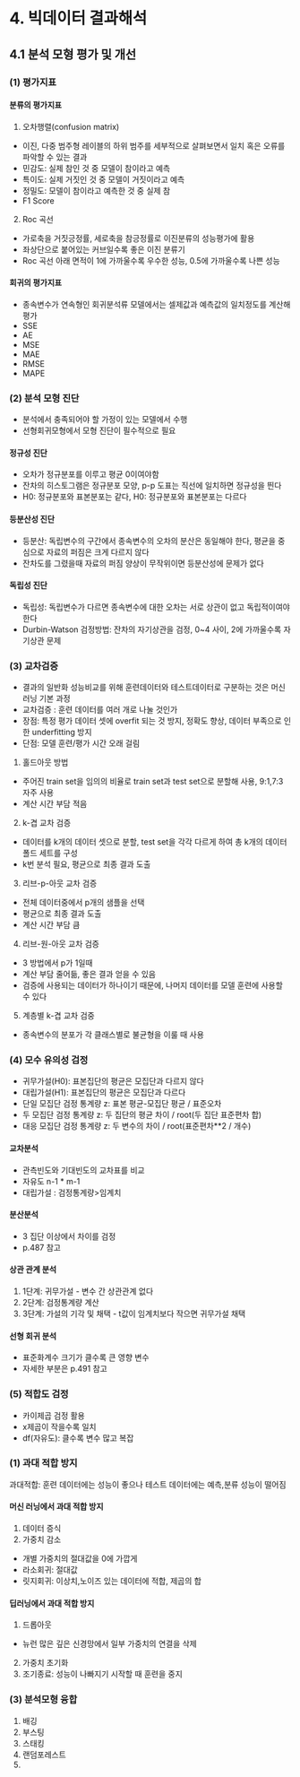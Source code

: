 # 4. 빅데이터 결과해석
## 4.1 분석 모형 평가 및 개선
### (1) 평가지표
#### 분류의 평가지표
1. 오차행렬(confusion matrix)
- 이진, 다중 범주형 레이블의 하위 범주를 세부적으로 살펴보면서 일치 혹은 오류를 파악할 수 있는 결과
- 민감도: 실제 참인 것 중 모델이 참이라고 예측
- 특이도: 실제 거짓인 것 중 모델이 거짓이라고 예측
- 정밀도: 모델이 참이라고 예측한 것 중 실제 참
- F1 Score
2. Roc 곡선
- 가로축을 거짓긍정률, 세로축을 참긍정률로 이진분류의 성능평가에 활용
- 좌상단으로 붙어있는 커브일수록 좋은 이진 분류기
- Roc 곡선 아래 면적이 1에 가까울수록 우수한 성능, 0.5에 가까울수록 나쁜 성능

#### 회귀의 평가지표
- 종속변수가 연속형인 회귀분석류 모델에서는 셀제값과 예측값의 일치정도를 계산해 평가
- SSE
- AE
- MSE
- MAE
- RMSE
- MAPE

### (2) 분석 모형 진단
- 분석에서 충족되어야 할 가정이 있는 모델에서 수행
- 선형회귀모형에서 모형 진단이 필수적으로 필요
#### 정규성 진단
- 오차가 정규분포를 이루고 평균 0이여야함
- 잔차의 히스토그램은 정규분포 모양, p-p 도표는 직선에 일치하면 정규성을 띈다
- H0: 정규분포와 표본분포는 같다, H0: 정규분포와 표본분포는 다르다

#### 등분산성 진단
- 등분산: 독립변수의 구간에서 종속변수의 오차의 분산은 동일해야 한다, 평균을 중심으로 자료의 퍼짐은 크게 다르지 않다
- 잔차도를 그렸을때 자료의 퍼짐 양상이 무작위이면 등분산성에 문제가 없다

#### 독립성 진단
- 독립성: 독립변수가 다르면 종속변수에 대한 오차는 서로 상관이 없고 독립적이여야 한다
- Durbin-Watson 검정방법: 잔차의 자기상관을 검정, 0~4 사이, 2에 가까울수록 자기상관 문제

### (3) 교차검증
- 결과의 일반화 성능비교를 위해 훈련데이터와 테스트데이터로 구분하는 것은 머신러닝 기본 과정
- 교차검증 : 훈련 데이터를 여러 개로 나눌 것인가
- 장점: 특정 평가 데이터 셋에 overfit 되는 것 방지, 정확도 향상, 데이터 부족으로 인한 underfitting 방지
- 단점: 모델 훈련/평가 시간 오래 걸림

1. 홀드아웃 방법
- 주어진 train set을 임의의 비율로 train set과 test set으로 분할해 사용, 9:1,7:3 자주 사용
- 계산 시간 부담 적음

2. k-겹 교차 검증
- 데이터를 k개의 데이터 셋으로 분할, test set을 각각 다르게 하여 총 k개의 데이터 폴드 세트를 구성
- k번 분석 필요, 평균으로 최종 결과 도출

3. 리브-p-아웃 교차 검증
- 전체 데이터중에서 p개의 샘플을 선택
- 평균으로 최종 결과 도출
- 계산 시간 부담 큼

4. 리브-원-아웃 교차 검증
- 3 방법에서 p가 1일때
- 계산 부담 줄어듦, 좋은 결과 얻을 수 있음
- 검증에 사용되는 데이터가 하나이기 때문에, 나머지 데이터를 모델 훈련에 사용할 수 있다
5. 계층별 k-겹 교차 검중
- 종속변수의 분포가 각 클래스별로 불균형을 이룰 때 사용

### (4) 모수 유의성 검정
- 귀무가설(H0): 표본집단의 평균은 모집단과 다르지 않다
- 대립가설(H1): 표본집단의 평균은 모집단과 다르다
- 단일 모집단 검정 통계량 z: 표본 평균-모집단 평균 / 표준오차
- 두 모집단 검정 통계량 z: 두 집단의 평균 차이 / root(두 집단 표준편차 합)
- 대응 모집단 검정 통계량 z: 두 변수의 차이 / root(표준편차**2 / 개수)

#### 교차분석
- 관측빈도와 기대빈도의 교차표를 비교
- 자유도 n-1 * m-1
- 대립가설 : 검정통계량>임계치

#### 분산분석
- 3 집단 이상에서 차이를 검정
- p.487 참고

#### 상관 관계 분석
1. 1단계: 귀무가설 - 변수 간 상관관계 없다
2. 2단계: 검정통계량 계산
3. 3단계: 가설의 기각 및 채택 - t값이 임계치보다 작으면 귀무가설 채택

#### 선형 회귀 분석
- 표준화계수 크기가 클수록 큰 영향 변수
- 자세한 부분은 p.491 참고

### (5) 적합도 검정
- 카이제곱 검정 활용
- x제곱이 작을수록 일치
- df(자유도): 클수록 변수 많고 복잡

### (1) 과대 적합 방지
과대적합: 훈련 데이터에는 성능이 좋으나 테스트 데이터에는 예측,분류 성능이 떨어짐

#### 머신 러닝에서 과대 적합 방지
1. 데이터 증식
2. 가중치 감소
- 개별 가중치의 절대값을 0에 가깝게
- 라소회귀: 절대값
- 릿지회귀: 이상치,노이즈 있는 데이터에 적합, 제곱의 합

#### 딥러닝에서 과대 적합 방지
1. 드롭아웃
- 뉴런 많은 깊은 신경망에서 일부 가중치의 연결을 삭제
2. 가중치 초기화
3. 조기종료: 성능이 나빠지기 시작할 때 훈련을 중지


### (3) 분석모형 융합
1. 배깅
2. 부스팅
3. 스태킹
4. 랜덤포레스트
5. 
